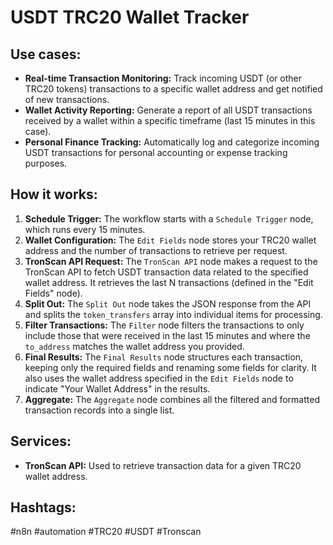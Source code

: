 # USDT TRC20 Wallet Tracker

## Use cases:
- **Real-time Transaction Monitoring:** Track incoming USDT (or other TRC20 tokens) transactions to a specific wallet address and get notified of new transactions.
- **Wallet Activity Reporting:** Generate a report of all USDT transactions received by a wallet within a specific timeframe (last 15 minutes in this case).
- **Personal Finance Tracking:** Automatically log and categorize incoming USDT transactions for personal accounting or expense tracking purposes.

## How it works:

1.  **Schedule Trigger:** The workflow starts with a `Schedule Trigger` node, which runs every 15 minutes.
2.  **Wallet Configuration:** The `Edit Fields` node stores your TRC20 wallet address and the number of transactions to retrieve per request.
3.  **TronScan API Request:** The `TronScan API` node makes a request to the TronScan API to fetch USDT transaction data related to the specified wallet address. It retrieves the last N transactions (defined in the "Edit Fields" node).
4.  **Split Out:** The `Split Out` node takes the JSON response from the API and splits the `token_transfers` array into individual items for processing.
5.  **Filter Transactions:** The `Filter` node filters the transactions to only include those that were received in the last 15 minutes and where the `to_address` matches the wallet address you provided.
6.  **Final Results:** The `Final Results` node structures each transaction, keeping only the required fields and renaming some fields for clarity.  It also uses the wallet address specified in the `Edit Fields` node to indicate "Your Wallet Address" in the results.
7.  **Aggregate:** The `Aggregate` node combines all the filtered and formatted transaction records into a single list.

## Services:

*   **TronScan API:** Used to retrieve transaction data for a given TRC20 wallet address.

## Hashtags:

#n8n #automation #TRC20 #USDT #Tronscan
